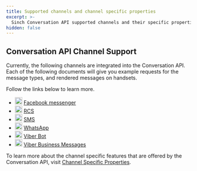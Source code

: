 ```yaml
---
title: Supported channels and channel specific properties
excerpt: >-
  Sinch Conversation API supported channels and their specific properties.
hidden: false
---
```


## Conversation API Channel Support

Currently, the following channels are integrated into the Conversation API. Each of the following documents will give you example requests for the message types, and rendered messages on handsets.

Follow the links below to learn more.

- <img src="https://files.readme.io/41a20d1-messenger.svg" width="20" height="20" /> [Facebook messenger](https://developers.sinch.com/docs/conversation-facebook-messenger)
- <img src="https://files.readme.io/d0223ff-messages-chat-keynote-icon.svg" width="20" height="20" /> [RCS](https://developers.sinch.com/docs/conversation-rcs)
- <img src="https://files.readme.io/d0223ff-messages-chat-keynote-icon.svg" width="20" height="20" /> [SMS](https://developers.sinch.com/docs/conversation-sms)
- <img src="https://files.readme.io/7474132-whatsapp.svg" width="20" height="20" /> [WhatsApp](https://developers.sinch.com/docs/conversation-whatsapp)
- <img src="https://files.readme.io/8d98aa3-Viber-02.svg" width="20" height="20" /> [Viber Bot](https://developers.sinch.com/docs/conversation-viber-bot)
- <img src="https://files.readme.io/8d98aa3-Viber-02.svg" width="20" height="20" /> [Viber Business Messages](https://developers.sinch.com/docs/conversation-viber-business)

To learn more about the channel specific features that are offered by the Conversation API, visit [Channel Specific Properties](https://developers.sinch.com/docs/conversation-channel-properties).
